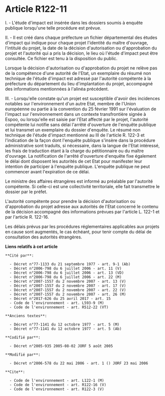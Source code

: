 # Article R122-11

I. - L'étude d'impact est insérée dans les dossiers soumis à enquête publique lorsqu'une telle procédure est prévue.

II. - Il est créé dans chaque préfecture un fichier départemental des études d'impact qui indique pour chaque projet
l'identité du maître d'ouvrage, l'intitulé du projet, la date de la décision d'autorisation ou d'approbation du projet et
l'autorité qui a pris la décision, le lieu où l'étude d'impact peut être consultée. Ce fichier est tenu à la disposition du
public.

Lorsque la décision d'autorisation ou d'approbation du projet ne relève pas de la compétence d'une autorité de l'Etat, un
exemplaire du résumé non technique de l'étude d'impact est adressé par l'autorité compétente à la préfecture du département
du lieu d'implantation du projet, accompagné des informations mentionnées à l'alinéa précédent.

III. - Lorsqu'elle constate qu'un projet est susceptible d'avoir des incidences notables sur l'environnement d'un autre Etat,
membre de l'Union européenne ou partie à la convention du 25 février 1991 sur l'évaluation de l'impact sur l'environnement
dans un contexte transfrontière signée à Espoo, ou lorsqu'elle est saisie par l'Etat affecté par le projet, l'autorité
compétente lui notifie sans délai l'arrêté d'ouverture de l'enquête publique et lui transmet un exemplaire du dossier
d'enquête. Le résumé non technique de l'étude d'impact mentionné au III de l'article R. 122-3 et l'indication de la façon
dont l'enquête publique s'insère dans la procédure administrative sont traduits, si nécessaire, dans la langue de l'Etat
intéressé, les frais de traduction étant à la charge du pétitionnaire ou du maître d'ouvrage. La notification de l'arrêté
d'ouverture d'enquête fixe également le délai dont disposent les autorités de cet Etat pour manifester leur intention de
participer à l'enquête publique. L'enquête publique ne peut commencer avant l'expiration de ce délai.

Le ministre des affaires étrangères est informé au préalable par l'autorité compétente. Si celle-ci est une collectivité
territoriale, elle fait transmettre le dossier par le préfet.

L'autorité compétente pour prendre la décision d'autorisation ou d'approbation du projet adresse aux autorités de l'Etat
concerné le contenu de la décision accompagné des informations prévues par l'article L. 122-1 et par l'article R. 122-16.

Les délais prévus par les procédures réglementaires applicables aux projets en cause sont augmentés, le cas échéant, pour
tenir compte du délai de consultation des autorités étrangères.

**Liens relatifs à cet article**

	**Cité par**:

	  - Décret n°77-1133 du 21 septembre 1977 - art. 9-1 (Ab)
	  - Décret n°2006-798 du 6 juillet 2006 - art. 11 (V)
	  - Décret n°2006-798 du 6 juillet 2006 - art. 13 (VD)
	  - Décret n°2006-798 du 6 juillet 2006 - art. 22 (M)
	  - Décret n°2007-1557 du 2 novembre 2007 - art. 13 (V)
	  - Décret n°2007-1557 du 2 novembre 2007 - art. 17 (V)
	  - Décret n°2007-1557 du 2 novembre 2007 - art. 22 (V)
	  - Décret n°2007-1557 du 2 novembre 2007 - art. 26 (M)
	  - Décret n°2017-626 du 25 avril 2017 - art. 15
	  - Code de l'environnement - art. L593-9 (M)
	  - Code de l'environnement - art. R512-22 (VT)

	**Anciens textes**:

	  - Décret n°77-1141 du 12 octobre 1977 - art. 5 (M)
	  - Décret n°77-1141 du 12 octobre 1977 - art. 5 (Ab)

	**Codifié par**:

	  - Décret n°2005-935 2005-08-02 JORF 5 août 2005

	**Modifié par**:

	  - Décret n°2006-578 du 22 mai 2006 - art. 1 () JORF 23 mai 2006

	**Cite**:

	  - Code de l'environnement - art. L122-1 (M)
	  - Code de l'environnement - art. R122-16 (V)
	  - Code de l'environnement - art. R122-3 (V)
